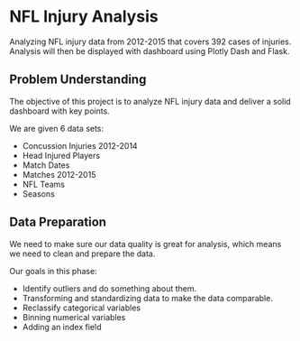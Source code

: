 # NFL Injury Analysis

Analyzing NFL injury data from 2012-2015 that covers 392 cases of injuries. Analysis will then be displayed with dashboard using Plotly Dash and Flask.

## Problem Understanding

The objective of this project is to analyze NFL injury data and deliver a solid dashboard with key points.

We are given 6 data sets:

- Concussion Injuries 2012-2014
- Head Injured Players
- Match Dates
- Matches 2012-2015
- NFL Teams
- Seasons

## Data Preparation

We need to make sure our data quality is great for analysis, which means we need to clean and prepare the data.

Our goals in this phase:

- Identify outliers and do something about them.
- Transforming and standardizing data to make the data comparable.
- Reclassify categorical variables
- Binning numerical variables
- Adding an index field

